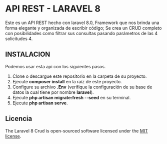 # API REST - LARAVEL 8
Este es un API REST hecho con laravel 8.0,  Framework que nos brinda una forma elegante y organizada de escribir código; Se crea un CRUD completo con posibilidades como filtrar sus consultas pasando parámetros de las 4 solicitudes 4.

## INSTALACION
Podemos usar esta api  con los siguientes pasos.
1. Clone o descargue este repositorio en la carpeta de su proyecto.
1. Ejecute **composer install** en la raíz de este proyecto.
1. Configure su archivo **.Env** (verifique la configuración de  su base de datos la cual tiene por nombre **laravel**).
1. Ejecute **php artisan migrate:fresh --seed** en su terminal.
1. Ejecute **php artisan serve**.

## Licencia
The Laravel 8 Crud is open-sourced software licensed under the [MIT license](https://opensource.org/licenses/MIT).


